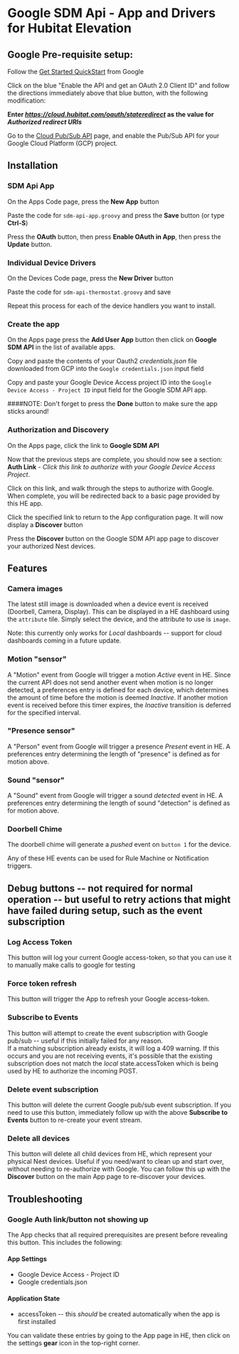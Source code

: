 # Google SDM Api - App and Drivers for Hubitat Elevation

## Google Pre-requisite setup:
Follow the [Get Started QuickStart](https://developers.google.com/nest/device-access/get-started) from Google

Click on the blue "Enable the API and get an OAuth 2.0 Client ID" and follow the directions immediately above that blue button, with the following modification:

**Enter _https://cloud.hubitat.com/oauth/stateredirect_ as the value for _Authorized redirect URIs_**

Go to the [Cloud Pub/Sub API](https://console.developers.google.com/apis/library/pubsub.googleapis.com) page, and enable the Pub/Sub API
for your Google Cloud Platform (GCP) project.

## Installation

### SDM Api App
On the Apps Code page, press the **New App** button

Paste the code for `sdm-api-app.groovy` and press the **Save** button (or type **Ctrl-S**)

Press the **OAuth** button, then press **Enable OAuth in App**, then press the **Update** button.

### Individual Device Drivers
On the Devices Code page, press the **New Driver** button 

Paste the code for `sdm-api-thermostat.groovy` and save

Repeat this process for each of the device handlers you want to install.

### Create the app
On the Apps page press the **Add User App** button then click on **Google SDM API** in the list of available apps.

Copy and paste the contents of your Oauth2 _credentials.json_ file downloaded from GCP into the `Google credentials.json` input field

Copy and paste your Google Device Access project ID into the `Google Device Access - Project ID` input field for the Google SDM API app.

####NOTE: Don't forget to press the **Done** button to make sure the app sticks around!

### Authorization and Discovery
On the Apps page, click the link to **Google SDM API**

Now that the previous steps are complete, you should now see a section: **Auth Link** - _Click this link to authorize with your Google Device Access Project_.

Click on this link, and walk through the steps to authorize with Google.  When complete, you will be redirected back to a basic page provided by this HE app.

Click the specified link to return to the App configuration page.  It will now display a **Discover** button

Press the **Discover** button on the Google SDM API app page to discover your authorized Nest devices.

## Features

### Camera images
The latest still image is downloaded when a device event is received (Doorbell, Camera, Display).  This can be displayed in a HE dashboard
using the `attribute` tile.  Simply select the device, and the attribute to use is `image`.

Note: this currently only works for *Local* dashboards -- support for cloud dashboards coming in a future update.

### Motion "sensor"
A "Motion" event from Google will trigger a motion *Active* event in HE.  Since the current API does not send another event when motion is no longer detected,
a preferences entry is defined for each device, which determines the amount of time before the motion is deemed *Inactive*.  If another motion event
is received before this timer expires, the *Inactive* transition is deferred for the specified interval.

### "Presence sensor"
A "Person" event from Google will trigger a presence *Present* event in HE. A preferences entry determining the length of "presence" is defined
as for motion above.

### Sound "sensor"
A "Sound" event from Google will trigger a sound *detected* event in HE.  A preferences entry determining the length of sound "detection" is defined
as for motion above.

### Doorbell Chime
The doorbell chime will generate a *pushed* event on `button 1` for the device.

Any of these HE events can be used for Rule Machine or Notification triggers.

## Debug buttons -- not required for normal operation -- but useful to retry actions that might have failed during setup, such as the event subscription

### Log Access Token
This button will log your current Google access-token, so that you can use it to manually make calls to google for testing

### Force token refresh
This button will trigger the App to refresh your Google access-token.

### Subscribe to Events
This button will attempt to create the event subscription with Google pub/sub -- useful if this initially failed for any reason.  
If a matching subscription already exists, it will log a 409 warning.  If this occurs and you are not receiving events, it's possible
that the existing subscription does not match the _local_ state.accessToken which is being used by HE to authorize the incoming POST.

### Delete event subscription
This button will delete the current Google pub/sub event subscription.  If you need to use this button, immediately follow up with the
above **Subscribe to Events** button to re-create your event stream.

### Delete all devices
This button will delete all child devices from HE, which represent your physical Nest devices.  Useful if you need/want to clean up and
start over, without needing to re-authorize with Google.  You can follow this up with the **Discover** button on the main App page to
re-discover your devices.

## Troubleshooting

### Google Auth link/button not showing up
The App checks that all required prerequisites are present before revealing this button. This includes the following:

#### App Settings
* Google Device Access - Project ID
* Google credentials.json

#### Application State
* accessToken -- this _should_ be created automatically when the app is first installed

You can validate these entries by going to the App page in HE, then click on the settings **gear** icon in the top-right corner.